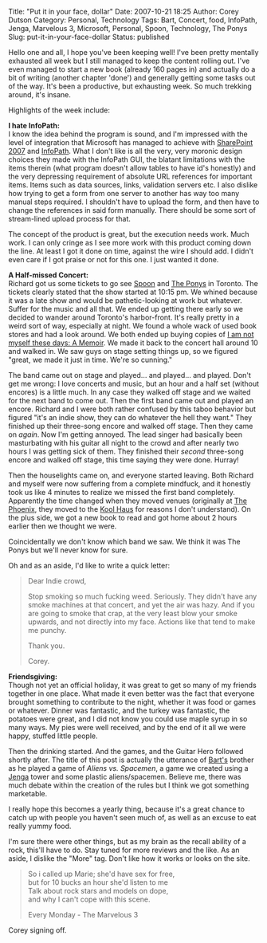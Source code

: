 Title: "Put it in your face, dollar"
Date: 2007-10-21 18:25
Author: Corey Dutson
Category: Personal, Technology
Tags: Bart, Concert, food, InfoPath, Jenga, Marvelous 3, Microsoft, Personal, Spoon, Technology, The Ponys
Slug: put-it-in-your-face-dollar
Status: published

Hello one and all, I hope you've been keeping well! I've been pretty
mentally exhausted all week but I still managed to keep the content
rolling out. I've even managed to start a new book (already 160 pages
in) and actually do a bit of writing (another chapter 'done') and
generally getting some tasks out of the way. It's been a productive, but
exhausting week. So much trekking around, it's insane.

Highlights of the week include:

**I hate InfoPath:**  
I know the idea behind the program is sound, and I'm impressed with the
level of integration that Microsoft has managed to achieve with
[SharePoint
2007](http://office.microsoft.com/en-us/sharepointserver/FX100492001033.aspx "Microsoft SharePoint 2007")
and
[InfoPath](http://office.microsoft.com/en-us/infopath/FX100487661033.aspx "InfoPath 2007").
What I don't like is all the very, very moronic design choices they made
with the InfoPath GUI, the blatant limitations with the items therein
(what program doesn't allow tables to have id's honestly) and the very
depressing requirement of absolute URL references for important items.
Items such as data sources, links, validation servers etc. I also
dislike how trying to get a form from one server to another has way too
many manual steps required. I shouldn't have to upload the form, and
then have to change the references in said form manually. There should
be some sort of stream-lined upload process for that.

The concept of the product is great, but the execution needs work. Much
work. I can only cringe as I see more work with this product coming down
the line. At least I got it done on time, against the wire I should add.
I didn't even care if I got praise or not for this one. I just wanted it
done.

**A Half-missed Concert:**  
Richard got us some tickets to go see
[Spoon](http://www.spoontheband.com/ "Spoon") and [The
Ponys](http://www.theponys.com/ "The Ponys") in Toronto. The tickets
clearly stated that the show started at 10:15 pm. We whined because it
was a late show and would be pathetic-looking at work but whatever.
Suffer for the music and all that. We ended up getting there early so we
decided to wander around Toronto's harbor-front. It's really pretty in a
weird sort of way, especially at night. We found a whole wack of used
book stores and had a look around. We both ended up buying copies of [I
am not myself these days: A
Memoir](http://www.iamnotmyselfthesedays.com/ "I am not myself these days").
We made it back to the concert hall around 10 and walked in. We saw guys
on stage setting things up, so we figured "great, we made it just in
time. We're so cunning."

<!--adsense-->

The band came out on stage and played... and played... and played. Don't
get me wrong: I love concerts and music, but an hour and a half set
(without encores) is a little much. In any case they walked off stage
and we waited for the next band to come out. Then the first band came
out and played an encore. Richard and I were both rather confused by
this taboo behavior but figured "it's an indie show, they can do
whatever the hell they want." They finished up their three-song encore
and walked off stage. Then they came on *again*. Now I'm getting
annoyed. The lead singer had basically been masturbating with his guitar
all night to the crowd and after nearly two hours I was getting sick of
them. They finished their *second* three-song encore and walked off
stage, this time saying they were done. Hurray!

Then the houselights came on, and everyone started leaving. Both Richard
and myself were now suffering from a complete mindfuck, and it honestly
took us like 4 minutes to realize we missed the first band completely.
Apparently the time changed when they moved venues (originally at [The
Phoenix](http://www.toronto.com/bars_clubs/listing/000-100-062 "The Phoenix"),
they moved to the [Kool Haus](http://www.theguvernment.com/ "Kool Haus")
for reasons I don't understand). On the plus side, we got a new book to
read and got home about 2 hours earlier then we thought we were.

Coincidentally we don't know which band we saw. We think it was The
Ponys but we'll never know for sure.

Oh and as an aside, I'd like to write a quick letter:

> Dear Indie crowd,
>
> Stop smoking so much fucking weed. Seriously. They didn't have any
> smoke machines at that concert, and yet the air was hazy. And if you
> are going to smoke that crap, at the very least blow your smoke
> upwards, and not directly into my face. Actions like that tend to make
> me punchy.
>
> Thank you.
>
> Corey.

**Friendsgiving:**  
Though not yet an official holiday, it was great to get so many of my
friends together in one place. What made it even better was the fact
that everyone brought something to contribute to the night, whether it
was food or games or whatever. Dinner was fantastic, and the turkey was
fantastic, the potatoes were great, and I did not know you could use
maple syrup in so many ways. My pies were well received, and by the end
of it all we were happy, stuffed little people.

Then the drinking started. And the games, and the Guitar Hero followed
shortly after. The title of this post is actually the utterance of
[Bart's](http://bart.whahay.net/ "Bartek!") brother as he played a game
of *Aliens vs. Spacemen*, a game we created using a
[Jenga](http://www.hasbro.com/games/family-games/jenga/ "Jenga") tower
and some plastic aliens/spacemen. Believe me, there was much debate
within the creation of the rules but I think we got something
marketable.

I really hope this becomes a yearly thing, because it's a great chance
to catch up with people you haven't seen much of, as well as an excuse
to eat really yummy food.

I'm sure there were other things, but as my brain as the recall ability
of a rock, this'll have to do. Stay tuned for more reviews and the like.
As an aside, I dislike the "More" tag. Don't like how it works or looks
on the site.

> So i called up Marie; she'd have sex for free,  
>  but for 10 bucks an hour she'd listen to me  
>  Talk about rock stars and models on dope,  
>  and why I can't cope with this scene.
>
> Every Monday - The Marvelous 3

Corey signing off.
